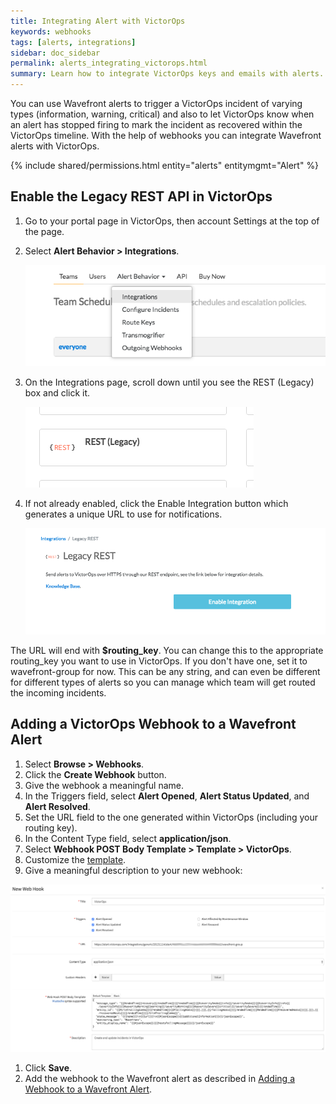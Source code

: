```yaml
---
title: Integrating Alert with VictorOps
keywords: webhooks
tags: [alerts, integrations]
sidebar: doc_sidebar
permalink: alerts_integrating_victorops.html
summary: Learn how to integrate VictorOps keys and emails with alerts.
---
```

You can use Wavefront alerts to trigger a VictorOps incident of varying types (information, warning, critical) and also to let VictorOps know when an alert has stopped firing to mark the incident as recovered within the VictorOps timeline. With the help of webhooks you can integrate Wavefront alerts with VictorOps.

{% include shared/permissions.html entity="alerts" entitymgmt="Alert" %}

 
## Enable the Legacy REST API in VictorOps

1. Go to your portal page in VictorOps, then account Settings at the top of the page.
1. Select **Alert Behavior > Integrations**.

   ![VictorOps alert](images/victorops_alert_behavior.png)

1. On the Integrations page, scroll down until you see the REST (Legacy) box and click it.

   ![VictorOps rest](images/victorops_rest_legacy.png)

1. If not already enabled, click the Enable Integration button which generates a unique URL to use for notifications.

   ![VictorOps enable](images/victorops_enable_integration.png)

The URL will end with **$routing_key**.  You can change this to the appropriate routing_key you want to use in VictorOps.  If you don't have one, set it to wavefront-group for now.  This can be any string, and can even be different for different types of alerts so you can manage which team will get routed the incoming incidents.
 
## Adding a VictorOps Webhook to a Wavefront Alert

1. Select **Browse > Webhooks**.
1. Click the **Create Webhook** button.
1. Give the webhook a meaningful name.
1. In the Triggers field, select **Alert Opened**, **Alert Status Updated**, and **Alert Resolved**.
1. Set the URL field to the one generated within VictorOps (including your routing key).
1. In the Content Type field, select **application/json**.
1. Select **Webhook POST Body Template > Template > VictorOps**.
1. Customize the [template](webhooks_managing.html#customizing-a-webhook-template).
1. Give a meaningful description to your new webhook:

  ![VictorOps rest](images/victorops_webhook.png)
1. Click **Save**. 
1. Add the webhook to the Wavefront alert as described in [Adding a Webhook to a Wavefront Alert](webhooks_managing.html#adding-a-webhook-to-a-wavefront-alert).


